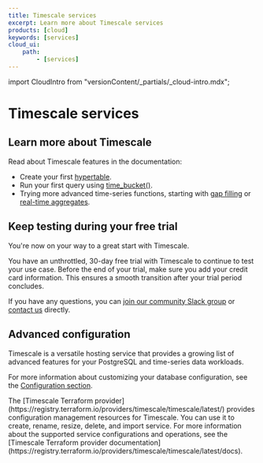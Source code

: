 ```yaml
---
title: Timescale services
excerpt: Learn more about Timescale services
products: [cloud]
keywords: [services]
cloud_ui:
    path:
        - [services]
---
```


import CloudIntro from "versionContent/_partials/_cloud-intro.mdx";

# Timescale services

<CloudIntro />

## Learn more about Timescale

Read about Timescale features in the documentation:

*   Create your first [hypertable][hypertable-info].
*   Run your first query using [time_bucket()][time-bucket-info].
*   Trying more advanced time-series functions, starting with
    [gap filling][gap-filling-info] or [real-time aggregates][aggregates-info].

## Keep testing during your free trial

You're now on your way to a great start with Timescale.

You have an unthrottled, 30-day free trial with Timescale to continue to
test your use case. Before the end of your trial, make sure you add your credit
card information. This ensures a smooth transition after your trial period
concludes.

If you have any questions, you can
[join our community Slack group][slack-info]
or [contact us][contact-timescale] directly.

## Advanced configuration

Timescale is a versatile hosting service that provides a growing list of
advanced features for your PostgreSQL and time-series data workloads.

For more information about customizing your database configuration, see the
[Configuration section][configuration].

<Highlight type="note">
The [Timescale Terraform provider](https://registry.terraform.io/providers/timescale/timescale/latest/)
provides configuration management resources for Timescale. You can use it to
create, rename, resize, delete, and import service. For more information about
the supported service configurations and operations, see the
[Timescale Terraform provider documentation](https://registry.terraform.io/providers/timescale/timescale/latest/docs).
</Highlight>

[aggregates-info]: /use-timescale/:currentVersion:/continuous-aggregates/
[configuration]: /use-timescale/:currentVersion:/configuration/
[contact-timescale]: https://www.timescale.com/contact
[gap-filling-info]: /use-timescale/:currentVersion:/query-data/advanced-analytic-queries#gap-filling
[hypertable-info]: /use-timescale/:currentVersion:/hypertables
[slack-info]: https://slack-login.timescale.com
[time-bucket-info]: /use-timescale/:currentVersion:/query-data/advanced-analytic-queries#time-bucket
[terraform-provider-docs]: https://registry.terraform.io/providers/timescale/timescale/latest/docs
[terraform-provider]: https://registry.terraform.io/providers/timescale/timescale/latest/
